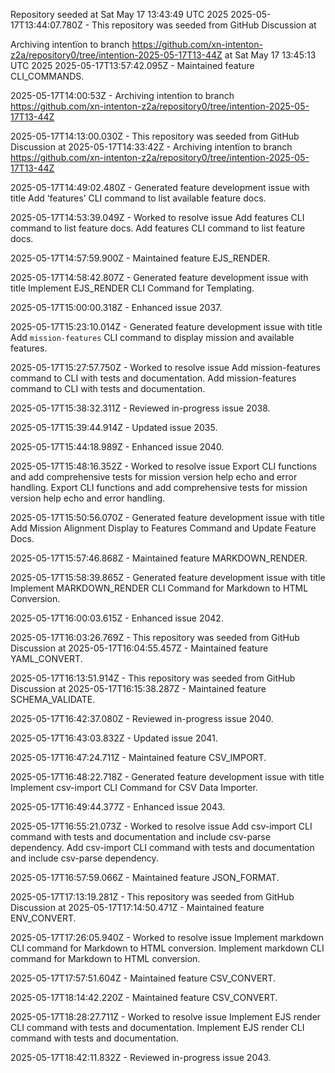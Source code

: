 Repository seeded at Sat May 17 13:43:49 UTC 2025
2025-05-17T13:44:07.780Z - This repository was seeded from GitHub Discussion  at 

Archiving intentïon to branch https://github.com/xn-intenton-z2a/repository0/tree/intention-2025-05-17T13-44Z at Sat May 17 13:45:13 UTC 2025
2025-05-17T13:57:42.095Z - Maintained feature CLI_COMMANDS.

2025-05-17T14:00:53Z - Archiving intentïon to branch https://github.com/xn-intenton-z2a/repository0/tree/intention-2025-05-17T13-44Z

2025-05-17T14:13:00.030Z - This repository was seeded from GitHub Discussion  at 
2025-05-17T14:33:42Z - Archiving intentïon to branch https://github.com/xn-intenton-z2a/repository0/tree/intention-2025-05-17T13-44Z

2025-05-17T14:49:02.480Z - Generated feature development issue with title Add ‘features’ CLI command to list available feature docs.

2025-05-17T14:53:39.049Z - Worked to resolve issue Add features CLI command to list feature docs. Add features CLI command to list feature docs.

2025-05-17T14:57:59.900Z - Maintained feature EJS_RENDER.

2025-05-17T14:58:42.807Z - Generated feature development issue with title Implement EJS_RENDER CLI Command for Templating.

2025-05-17T15:00:00.318Z - Enhanced issue 2037.

2025-05-17T15:23:10.014Z - Generated feature development issue with title Add `mission-features` CLI command to display mission and available features.

2025-05-17T15:27:57.750Z - Worked to resolve issue Add mission-features command to CLI with tests and documentation. Add mission-features command to CLI with tests and documentation.

2025-05-17T15:38:32.311Z - Reviewed in-progress issue 2038.

2025-05-17T15:39:44.914Z - Updated issue 2035.

2025-05-17T15:44:18.989Z - Enhanced issue 2040.

2025-05-17T15:48:16.352Z - Worked to resolve issue Export CLI functions and add comprehensive tests for mission version help echo and error handling. Export CLI functions and add comprehensive tests for mission version help echo and error handling.

2025-05-17T15:50:56.070Z - Generated feature development issue with title Add Mission Alignment Display to Features Command and Update Feature Docs.

2025-05-17T15:57:46.868Z - Maintained feature MARKDOWN_RENDER.

2025-05-17T15:58:39.865Z - Generated feature development issue with title Implement MARKDOWN_RENDER CLI Command for Markdown to HTML Conversion.

2025-05-17T16:00:03.615Z - Enhanced issue 2042.

2025-05-17T16:03:26.769Z - This repository was seeded from GitHub Discussion  at 
2025-05-17T16:04:55.457Z - Maintained feature YAML_CONVERT.

2025-05-17T16:13:51.914Z - This repository was seeded from GitHub Discussion  at 
2025-05-17T16:15:38.287Z - Maintained feature SCHEMA_VALIDATE.

2025-05-17T16:42:37.080Z - Reviewed in-progress issue 2040.

2025-05-17T16:43:03.832Z - Updated issue 2041.

2025-05-17T16:47:24.711Z - Maintained feature CSV_IMPORT.

2025-05-17T16:48:22.718Z - Generated feature development issue with title Implement csv-import CLI Command for CSV Data Importer.

2025-05-17T16:49:44.377Z - Enhanced issue 2043.

2025-05-17T16:55:21.073Z - Worked to resolve issue Add csv-import CLI command with tests and documentation and include csv-parse dependency. Add csv-import CLI command with tests and documentation and include csv-parse dependency.

2025-05-17T16:57:59.066Z - Maintained feature JSON_FORMAT.

2025-05-17T17:13:19.281Z - This repository was seeded from GitHub Discussion  at 
2025-05-17T17:14:50.471Z - Maintained feature ENV_CONVERT.

2025-05-17T17:26:05.940Z - Worked to resolve issue Implement markdown CLI command for Markdown to HTML conversion. Implement markdown CLI command for Markdown to HTML conversion.

2025-05-17T17:57:51.604Z - Maintained feature CSV_CONVERT.

2025-05-17T18:14:42.220Z - Maintained feature CSV_CONVERT.

2025-05-17T18:28:27.711Z - Worked to resolve issue Implement EJS render CLI command with tests and documentation. Implement EJS render CLI command with tests and documentation.

2025-05-17T18:42:11.832Z - Reviewed in-progress issue 2043.

